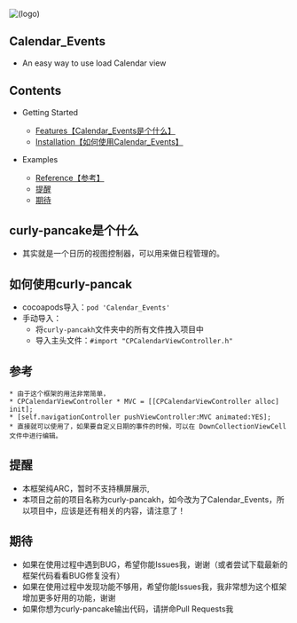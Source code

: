 ![(logo)](http://a1.qpic.cn/psb?/V14KCrca0Bom6u/eZ7E9uvIqmpK6mHm9eRs2mmKSOz*HHlZ7Dh9yoFisj4!/b/dHEBAAAAAAAA&bo=gACAAAAAAAADByI!&rf=viewer_4)
## Calendar_Events
* An easy way to use load Calendar view

## Contents
* Getting Started
    * [Features【Calendar_Events是个什么】](#Calendar_Events是个什么)
    * [Installation【如何使用Calendar_Events】](#如何使用Calendar_Events)


* Examples
   * [Reference【参考】](#参考)
   *  [提醒](#提醒)
   * [期待](#期待)


## <a id="curly-pancake是个什么"></a>curly-pancake是个什么
* 其实就是一个日历的视图控制器，可以用来做日程管理的。

## <a id="如何使用curly-pancakh"></a>如何使用curly-pancak
* cocoapods导入：`pod 'Calendar_Events'`
* 手动导入：
    * 将`curly-pancakh`文件夹中的所有文件拽入项目中
    * 导入主头文件：`#import "CPCalendarViewController.h"`

## <a id="参考"></a>参考
```objc
* 由于这个框架的用法非常简单，
* CPCalendarViewController * MVC = [[CPCalendarViewController alloc] init];
* [self.navigationController pushViewController:MVC animated:YES];
* 直接就可以使用了，如果要自定义日期的事件的时候，可以在 DownCollectionViewCell 文件中进行编辑。
```


## <a id="提醒"></a>提醒
* 本框架纯ARC，暂时不支持横屏展示,
* 本项目之前的项目名称为curly-pancakh，如今改为了Calendar_Events，所以项目中，应该是还有相关的内容，请注意了！

## <a id="期待"></a>期待
* 如果在使用过程中遇到BUG，希望你能Issues我，谢谢（或者尝试下载最新的框架代码看看BUG修复没有）
* 如果在使用过程中发现功能不够用，希望你能Issues我，我非常想为这个框架增加更多好用的功能，谢谢
* 如果你想为curly-pancake输出代码，请拼命Pull Requests我


